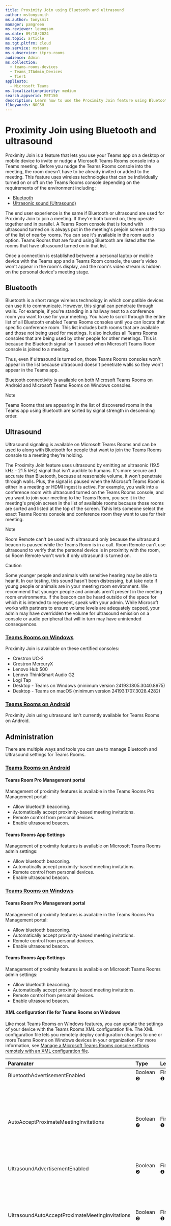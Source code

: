 ```yaml
---
title: Proximity Join using Bluetooth and ultrasound
author: mstonysmith
ms.author: tonysmit
manager: pamgreen
ms.reviewer: leungsam
ms.date: 09/18/2024
ms.topic: article
ms.tgt.pltfrm: cloud
ms.service: msteams
ms.subservice: itpro-rooms
audience: Admin
ms.collection: 
  - teams-rooms-devices
  - Teams_ITAdmin_Devices
  - Tier1
appliesto: 
  - Microsoft Teams
ms.localizationpriority: medium
search.appverid: MET150
description: Learn how to use the Proximity Join feature using Bluetooth and Ultrasound connnectivity to nudge a Microsoft Teams Room console into a meeting you are having for an optimum meeting room experience.
f1keywords: NOCSH
---
```


# Proximity Join using Bluetooth and ultrasound

Proximity Join is a feature that lets you use your Teams app on a desktop or mobile device to invite or nudge a Microsoft Teams Rooms console into a Teams meeting. Before you nudge the Teams Rooms console into the meeting, the room doesn't have to be already invited or added to the meeting. This feature uses wireless technologies that can be individually turned on or off on the Teams Rooms console depending on the requirements of the environment including:

- [Bluetooth](#bluetooth)
- [Ultrasonic sound (Ultrasound)](#ultrasound)

The end user experience is the same if Bluetooth or ultrasound are used for Proximity Join to join a meeting. If they're both turned on, they operate together and in parallel. A Teams Room console that is found with ultrasound turned on is always put in the meeting's prejoin screen at the top of the list of nearby rooms. You can see it's available in the room audio option. Teams Rooms that are found using Bluetooth are listed after the rooms that have ultrasound turned on in that list.

Once a connection is established between a personal laptop or mobile device with the Teams app and a Teams Room console, the user's video won't appear in the room's display, and the room's video stream is hidden on the personal device's meeting stage.

## Bluetooth

Bluetooth is a short range wireless technology in which compatible devices can use it to communicate. However, this signal can penetrate through walls. For example, if you're standing in a hallway next to a conference room you want to use for your meeting. You have to scroll through the entire list of all Bluetooth enabled Teams Rooms consoles until you can locate that specific conference room. This list includes both rooms that are available and those not being used for meetings. It also includes all Teams Rooms consoles that are being used by other people for other meetings. This is because the Bluetooth signal isn't paused when Microsoft Teams Room console is joined to a meeting.

Thus, even if ultrasound is turned on, those Teams Rooms consoles won't appear in the list because ultrasound doesn't penetrate walls so they won't appear in the Teams app.

Bluetooth connectivity is available on both Microsoft Teams Rooms on Android and Microsoft Teams Rooms on Windows consoles.

> [!NOTE]
> Teams Rooms that are appearing in the list of discovered rooms in the Teams app using Bluetooth are sorted by signal strength in descending order.

## Ultrasound

Ultrasound signaling is available on Microsoft Teams Rooms and can be used to along with Bluetooth for people that want to join the Teams Rooms console to a meeting they're holding.

The Proximity Join feature uses ultrasound by emitting an ultrasonic (19.5 kHz - 21.5 kHz) signal that isn't audible to humans. It's more secure and accurate than Bluetooth, because at reasonable volume, it won't penetrate through walls. Plus, the signal is paused when the Microsoft Teams Room is either in a meeting or HDMI ingest is active. For example, you walk into a conference room with ultrasound turned on the Teams Rooms console, and you want to join your meeting to the Teams Room, you see it in the meeting's prejoin screen in the list of available rooms because those rooms are sorted and listed at the top of the screen. Tshis lets someone select the exact Teams Rooms console and conference room they want to use for their meeting.

> [!NOTE]
> Room Remote can't be used with ultrasound only because the ultrasound beacon is paused while the Teams Room is in a call. Room Remote can't use ultrasound to verify that the personal device is in proximity with the room, so Room Remote won't work if only ultrasound is turned on.

> [!CAUTION]
> Some younger people and animals with sensitive hearing may be able to hear it. In our testing, this sound hasn't been distressing, but take note if young people or animals are in your meeting room environment. We recommend that younger people and animals aren't present in the meeting room environments. If the beacon can be heard outside of the space for which it is intended to represent, speak with your admin. While Microsoft works with partners to ensure volume levels are adequately capped, your admin may have overridden the volume for ultrasound emission on a console or audio peripheral that will in turn may have unintended consequences.

### [Teams Rooms on Windows](#tab/ultrasound-windows)

Proximity Join is available on these certified consoles:

- Crestron UC-2
- Crestron MercuryX
- Lenovo Hub 500
- Lenovo ThinkSmart Audio G2
- Logi Tap
- Desktop - Teams on Windows (minimum version 24193.1805.3040.8975)
- Desktop - Teams on macOS (minimum version 24193.1707.3028.4282)

### [Teams Rooms on Android](#tab/ultrasound-android)

Proximity Join using ultrasound isn't currently available for Teams Rooms on Android.

## Administration

There are multiple ways and tools you can use to manage Bluetooth and Ultrasound settings for Teams Rooms.

### [Teams Rooms on Android](#tab/admin-controls-android)

#### Teams Room Pro Management portal

Management of proximity features is available in the Teams Rooms Pro Management portal:

- Allow bluetooth beaconing.
- Automatically accept proximity-based meeting invitations.
- Remote control from personal devices.
- Enable ultrasound beacon.
  
#### Teams Rooms App Settings

Management of proximity features is available on Microsoft Teams Rooms admin settings:

- Allow bluetooth beaconing.
- Automatically accept proximity-based meeting invitations.
- Remote control from personal devices.
- Enable ultrasound beacon.

### [Teams Rooms on Windows](#tab/admin-controls-windows)

#### Teams Room Pro Management portal

Management of proximity features is available in the Teams Rooms Pro Management portal:

- Allow bluetooth beaconing.
- Automatically accept proximity-based meeting invitations.
- Remote control from personal devices.
- Enable ultrasound beacon.
 
#### Teams Rooms App Settings

Management of proximity features is available on Microsoft Teams Rooms admin settings:

- Allow bluetooth beaconing.
- Automatically accept proximity-based meeting invitations.
- Remote control from personal devices.
- Enable ultrasound beacon.

#### XML configuration file for Teams Rooms on Windows

Like most Teams Rooms on Windows features, you can update the settings of your device with the Teams Rooms XML configuration file. The XML configuration file lets you remotely deploy configuration changes to one or more Teams Rooms on Windows devices in your organization. For more information, see [Manage a Microsoft Teams Rooms console settings remotely with an XML configuration file](/microsoftteams/rooms/xml-config-file).

|**Paramater**|**Type**|**Level**|**Usage**|
|:-------- |:-------- |:-------- |:-------- |
|BluetoothAdvertisementEnabled|Boolean ❷|First ❶|Enabled by default.|
|AutoAcceptProximateMeetingInvitations|Boolean ❷|First ❶|If true, proximity based meeting invitations using Bluetooth are automatically accepted. Enabled by default.|
|UltrasoundAdvertisementEnabled|Boolean ❷|First ❶|Enabled by default.|
|UltrasoundAutoAcceptProximateMeetingInvitations|Boolean ❷|First ❶|If true, proximity based meeting invitations using Bluetooth are automatically accepted. Enabled by default.|
|UltrasoundSpeaker| ? | ? | Device name (string) is the acceptable value. No default value. If empty, Microsoft Teams Rooms uses console speaker provided it's a supported speaker. |
|UltrasoundSpeakerVolume| ? | ? | Value can be from 0 to 100, default value is 0. |
